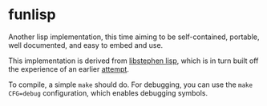 funlisp
=======

Another lisp implementation, this time aiming to be self-contained, portable,
well documented, and easy to embed and use.

This implementation is derived from [libstephen lisp][], which is in turn built
off the experience of an earlier [attempt][lisp v1].

To compile, a simple `make` should do. For debugging, you can use the
`make CFG=debug` configuration, which enables debugging symbols.

[libstephen lisp]: https://github.com/brenns10/libstephen/tree/master/src/lisp
[lisp v1]: https://github.com/brenns10/lisp
